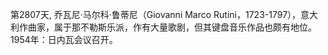 第2807天,  乔瓦尼·马尔科·鲁蒂尼（Giovanni Marco Rutini，1723-1797），意大利作曲家，属于那不勒斯乐派，作有大量歌剧，但其键盘音乐作品也颇有地位。
1954年：日内瓦会议召开。